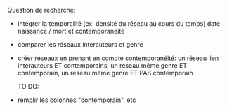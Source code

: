 Question de recherche:

- intégrer la temporalité (ex: densité du réseau au cours du temps)
  date naissance / mort et contemporanéité
- comparer les réseaux interauteurs et genre


- créer réseaux en prenant en compte contemporanéité: un réseau lien interauteurs ET contemporains, un réseau même genre ET contemporain, 
  un réseau même genre ET PAS contemporain
  
  
  TO DO:
 - remplir les colonnes "contemporain", etc
